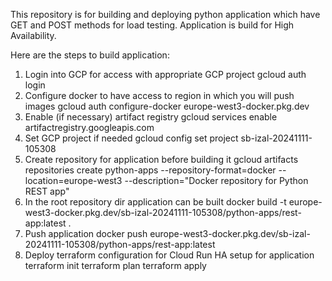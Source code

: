 This repository is for building and deploying python application which have GET and POST methods for load testing.
Application is build for High Availability.

Here are the steps to build application:

1. Login into GCP for access with appropriate GCP project
   gcloud auth login
2. Configure docker to have access to region in which you will push images
   gcloud auth configure-docker europe-west3-docker.pkg.dev
3. Enable (if necessary) artifact registry
   gcloud services enable artifactregistry.googleapis.com
4. Set GCP project if needed
   gcloud config set project sb-izal-20241111-105308
5. Create repository for application before building it
   gcloud artifacts repositories create python-apps --repository-format=docker --location=europe-west3 --description="Docker repository for Python REST app"
6. In the root repository dir application can be built
   docker build -t europe-west3-docker.pkg.dev/sb-izal-20241111-105308/python-apps/rest-app:latest .
7. Push application
   docker push europe-west3-docker.pkg.dev/sb-izal-20241111-105308/python-apps/rest-app:latest
8. Deploy terraform configuration for Cloud Run HA setup for application
   terraform init
   terraform plan
   terraform apply
